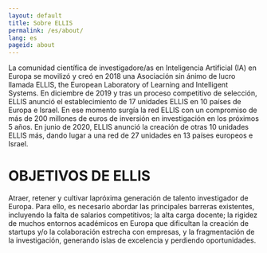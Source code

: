```yaml
---
layout: default
title: Sobre ELLIS
permalink: /es/about/
lang: es
pageid: about
---
```


La comunidad científica de investigadore/as en Inteligencia Artificial (IA) en Europa se
movilizó y creó en 2018 una Asociación sin ánimo de lucro llamada ELLIS, the European
Laboratory of Learning and Intelligent Systems. En diciembre de 2019 y tras un proceso
competitivo de selección, ELLIS anunció el establecimiento de 17 unidades ELLIS en 10
países de Europa e Israel. En ese momento surgía la red ELLIS con un compromiso de más
de 200 millones de euros de inversión en investigación en los próximos 5 años. En junio de
2020, ELLIS anunció la creación de otras 10 unidades ELLIS más, dando lugar a una red de
27 unidades en 13 países europeos e Israel.

# OBJETIVOS DE ELLIS

Atraer, retener y cultivar lapróxima
generación de talento investigador de Europa.
Para ello, es necesario abordar las principales
barreras existentes, incluyendo la falta de salarios
competitivos; la alta carga docente; la rigidez de
muchos entornos académicos en Europa que
dificultan la creación de startups y/o la
colaboración estrecha con empresas, y la
fragmentación de la investigación, generando
islas de excelencia y perdiendo oportunidades.
